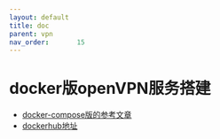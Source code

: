 ```yaml
---
layout: default
title: doc
parent: vpn
nav_order:       15
---
```


# docker版openVPN服务搭建

- [docker-compose版的参考文章](https://github.com/kylemanna/docker-openvpn/blob/master/docs/docker-compose.md)
- [dockerhub地址](https://hub.docker.com/r/kylemanna/openvpn)
